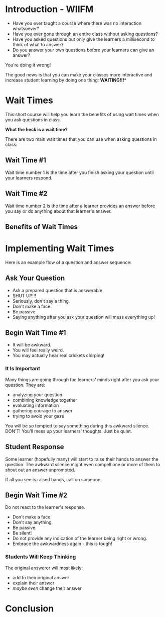# Introduction - WIIFM

* Have you ever taught a course where there was no interaction whatsoever?
* Have you ever gone through an entire class without asking questions?
* Have you asked questions but only give the learners a millisecond to think of what to answer?
* Do you answer your own questions before your learners can give an answer?

You're doing it wrong!

The good news is that you can make your classes more interactive and increase student learning by doing one thing: **WAITING!!!***

# Wait Times

This short course will help you learn the benefits of using wait times when you ask questions in class.

**What the heck is a wait time?**

There are two main wait times that you can use when asking questions in class:

## Wait Time \#1

Wait time number 1 is the time after you finish asking your question until your learners respond.

## Wait Time \#2

Wait time number 2 is the time after a learner provides an answer before you say or do anything about that learner's answer.

## Benefits of Wait Times

# Implementing Wait Times

Here is an example flow of a question and answer sequence:

## Ask Your Question

* Ask a prepared question that is answerable.
* SHUT UP!!!
* Seriously, don't say a thing. 
* Don't make a face. 
* Be passive.
* Saying anything after you ask your question will mess everything up!

## Begin Wait Time \#1

* It will be awkward.
* You will feel really weird.
* You may actually hear real crickets chirping!

### It Is Important

Many things are going through the learners' minds right after you ask your question. They are:

* analyzing your question
* combining knowledge together 
* evaluating information 
* gathering courage to answer
* trying to avoid your gaze

You will be _so_ tempted to say something during this awkward silence. DON'T! You'll mess up your learners' thoughts. Just be quiet.

## Student Response

Some learner (hopefully many) will start to raise their hands to answer the question. The awkward silence might even compell one or more of them to shout out an answer unprompted.

If all you see is raised hands, call on someone.

## Begin Wait Time \#2

Do not react to the learner's response.

* Don't make a face.
* Don't say anything.
* Be passive.
* Be silent!
* Do not provide any indication of the learner being right or wrong.
* Embrace the awkwardness again - this is tough!

### Students Will Keep Thinking

The original answerer will most likely:

* add to their original answer
* explain their answer
* _maybe even_ change their answer

# Conclusion
